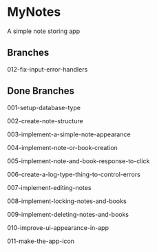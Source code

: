 # MyNotes
A simple note storing app

## Branches

012-fix-input-error-handlers

## Done Branches

001-setup-database-type

002-create-note-structure

003-implement-a-simple-note-appearance

004-implement-note-or-book-creation

005-implement-note-and-book-response-to-click

006-create-a-log-type-thing-to-control-errors

007-implement-editing-notes

008-implement-locking-notes-and-books

009-implement-deleting-notes-and-books

010-improve-ui-appearance-in-app

011-make-the-app-icon
